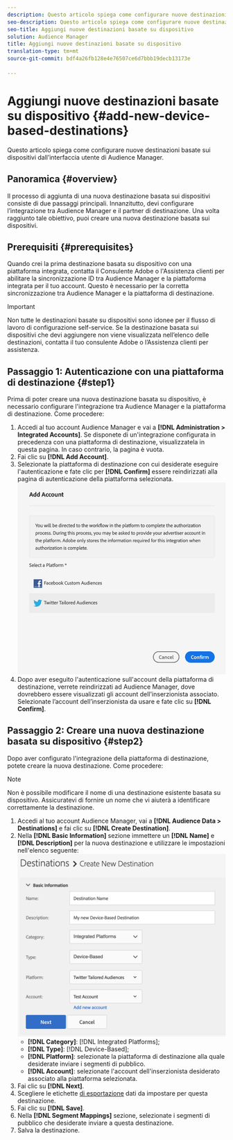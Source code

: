 ```yaml
---
description: Questo articolo spiega come configurare nuove destinazioni basate sui dispositivi dall’interfaccia utente di Audience Manager.
seo-description: Questo articolo spiega come configurare nuove destinazioni basate sui dispositivi dall’interfaccia utente di Audience Manager.
seo-title: Aggiungi nuove destinazioni basate su dispositivo
solution: Audience Manager
title: Aggiungi nuove destinazioni basate su dispositivo
translation-type: tm+mt
source-git-commit: bdf4a26fb128e4e76507ce6d7bbb19decb13173e

---
```



# Aggiungi nuove destinazioni basate su dispositivo {#add-new-device-based-destinations}

Questo articolo spiega come configurare nuove destinazioni basate sui dispositivi dall’interfaccia utente di Audience Manager.

## Panoramica {#overview}

Il processo di aggiunta di una nuova destinazione basata sui dispositivi consiste di due passaggi principali. Innanzitutto, devi configurare l’integrazione tra Audience Manager e il partner di destinazione. Una volta raggiunto tale obiettivo, puoi creare una nuova destinazione basata sui dispositivi.

## Prerequisiti {#prerequisites}

Quando crei la prima destinazione basata su dispositivo con una piattaforma integrata, contatta il Consulente Adobe o l'Assistenza clienti per abilitare la sincronizzazione ID tra Audience Manager e la piattaforma integrata per il tuo account. Questo è necessario per la corretta sincronizzazione tra Audience Manager e la piattaforma di destinazione.

>[!IMPORTANT]
>
>Non tutte le destinazioni basate su dispositivi sono idonee per il flusso di lavoro di configurazione self-service. Se la destinazione basata sui dispositivi che devi aggiungere non viene visualizzata nell’elenco delle destinazioni, contatta il tuo consulente Adobe o l’Assistenza clienti per assistenza.

## Passaggio 1: Autenticazione con una piattaforma di destinazione {#step1}

Prima di poter creare una nuova destinazione basata su dispositivo, è necessario configurare l'integrazione tra Audience Manager e la piattaforma di destinazione. Come procedere:

1. Accedi al tuo account Audience Manager e vai a **[!DNL Administration > Integrated Accounts]**. Se disponete di un'integrazione configurata in precedenza con una piattaforma di destinazione, visualizzatela in questa pagina. In caso contrario, la pagina è vuota.
2. Fai clic su **[!DNL Add Account]**.
3. Selezionate la piattaforma di destinazione con cui desiderate eseguire l'autenticazione e fate clic per **[!DNL Confirm]** essere reindirizzati alla pagina di autenticazione della piattaforma selezionata. ![piattaforme integrate](assets/dbd-integrated-platforms.png)
4. Dopo aver eseguito l'autenticazione sull'account della piattaforma di destinazione, verrete reindirizzati ad Audience Manager, dove dovrebbero essere visualizzati gli account dell'inserzionista associato. Selezionate l’account dell’inserzionista da usare e fate clic su **[!DNL Confirm]**.

## Passaggio 2: Creare una nuova destinazione basata su dispositivo {#step2}

Dopo aver configurato l'integrazione della piattaforma di destinazione, potete creare la nuova destinazione. Come procedere:

>[!NOTE]
>
>Non è possibile modificare il nome di una destinazione esistente basata su dispositivo. Assicuratevi di fornire un nome che vi aiuterà a identificare correttamente la destinazione.

1. Accedi al tuo account Audience Manager, vai a **[!DNL Audience Data > Destinations]** e fai clic su **[!DNL Create Destination]**.
2. Nella **[!DNL Basic Information]** sezione immettere un **[!DNL Name]** e **[!DNL Description]** per la nuova destinazione e utilizzare le impostazioni nell'elenco seguente: ![setup](assets/dbd-new-basic.png)
   * **[!DNL Category]**: [!DNL Integrated Platforms];
   * **[!DNL Type]**: [!DNL Device-Based];
   * **[!DNL Platform]**: selezionate la piattaforma di destinazione alla quale desiderate inviare i segmenti di pubblico.
   * **[!DNL Account]**: selezionate l'account dell'inserzionista desiderato associato alla piattaforma selezionata.
3. Fai clic su **[!DNL Next]**.
4. Scegliere le etichette [di esportazione](/help/using/features/data-export-controls.md#controls-labels) dati da impostare per questa destinazione.
5. Fai clic su **[!DNL Save]**.
6. Nella **[!DNL Segment Mappings]** sezione, selezionate i segmenti di pubblico che desiderate inviare a questa destinazione.
7. Salva la destinazione.

